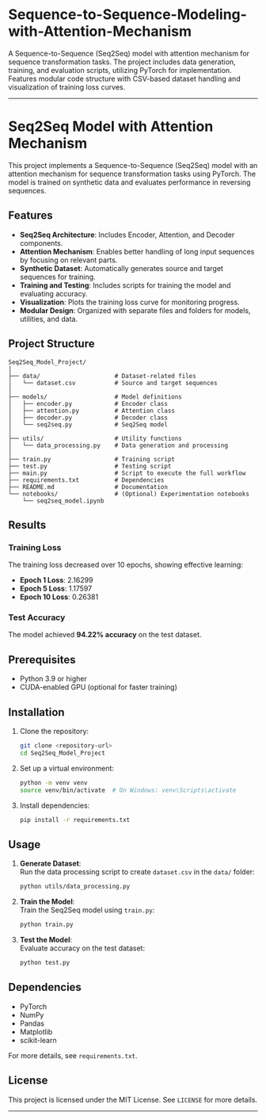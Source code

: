 # Sequence-to-Sequence-Modeling-with-Attention-Mechanism
A Sequence-to-Sequence (Seq2Seq) model with attention mechanism for sequence transformation tasks. The project includes data generation, training, and evaluation scripts, utilizing PyTorch for implementation. Features modular code structure with CSV-based dataset handling and visualization of training loss curves.

---

# Seq2Seq Model with Attention Mechanism

This project implements a Sequence-to-Sequence (Seq2Seq) model with an attention mechanism for sequence transformation tasks using PyTorch. The model is trained on synthetic data and evaluates performance in reversing sequences. 

## Features
- **Seq2Seq Architecture**: Includes Encoder, Attention, and Decoder components.  
- **Attention Mechanism**: Enables better handling of long input sequences by focusing on relevant parts.  
- **Synthetic Dataset**: Automatically generates source and target sequences for training.  
- **Training and Testing**: Includes scripts for training the model and evaluating accuracy.  
- **Visualization**: Plots the training loss curve for monitoring progress.  
- **Modular Design**: Organized with separate files and folders for models, utilities, and data.  

## Project Structure
```
Seq2Seq_Model_Project/
│
├── data/                     # Dataset-related files
│   └── dataset.csv           # Source and target sequences
│
├── models/                   # Model definitions
│   ├── encoder.py            # Encoder class
│   ├── attention.py          # Attention class
│   ├── decoder.py            # Decoder class
│   └── seq2seq.py            # Seq2Seq model
│
├── utils/                    # Utility functions
│   └── data_processing.py    # Data generation and processing
│
├── train.py                  # Training script
├── test.py                   # Testing script
├── main.py                   # Script to execute the full workflow
├── requirements.txt          # Dependencies
├── README.md                 # Documentation
└── notebooks/                # (Optional) Experimentation notebooks
    └── seq2seq_model.ipynb
```

## Results
### Training Loss
The training loss decreased over 10 epochs, showing effective learning:
- **Epoch 1 Loss**:  2.16299
- **Epoch 5 Loss**:  1.17597
- **Epoch 10 Loss**: 0.26381  

### Test Accuracy
The model achieved **94.22% accuracy** on the test dataset.

## Prerequisites
- Python 3.9 or higher
- CUDA-enabled GPU (optional for faster training)

## Installation
1. Clone the repository:  
   ```bash
   git clone <repository-url>
   cd Seq2Seq_Model_Project
   ```
2. Set up a virtual environment:  
   ```bash
   python -m venv venv
   source venv/bin/activate  # On Windows: venv\Scripts\activate
   ```
3. Install dependencies:  
   ```bash
   pip install -r requirements.txt
   ```

## Usage
1. **Generate Dataset**:  
   Run the data processing script to create `dataset.csv` in the `data/` folder:  
   ```bash
   python utils/data_processing.py
   ```
2. **Train the Model**:  
   Train the Seq2Seq model using `train.py`:  
   ```bash
   python train.py
   ```
3. **Test the Model**:  
   Evaluate accuracy on the test dataset:  
   ```bash
   python test.py
   ```

## Dependencies
- PyTorch  
- NumPy  
- Pandas  
- Matplotlib  
- scikit-learn  

For more details, see `requirements.txt`.

## License
This project is licensed under the MIT License. See `LICENSE` for more details.

---
